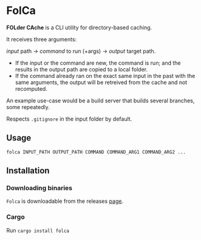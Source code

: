 # FolCa
**FOLder CAche** is a CLI utility for directory-based caching.

It receives three arguments:  

*input* path -> *command* to run (+args) -> *output* target path.

- If the input or the command are new, the command is run; and the results in the output path are copied to a local folder.
- If the command already ran on the exact same input in the past with the same arguments, the output will be retreived from the cache and not recomputed.

An example use-case would be a build server that builds several branches, some repeatedly.

Respects `.gitignore` in the input folder by default.

## Usage
```
folca INPUT_PATH OUTPUT_PATH COMMAND COMMAND_ARG1 COMMAND_ARG2 ...
```

## Installation
### Downloading binaries
`Folca` is downloadable from the releases [page](/../../releases).
### Cargo 
Run `cargo install folca`
